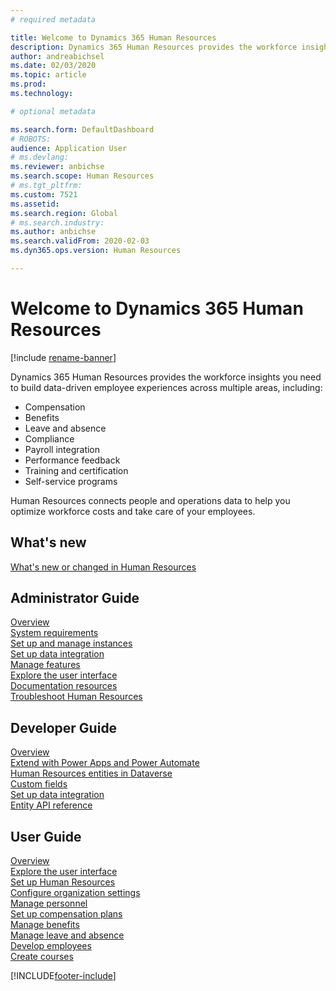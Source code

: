 ```yaml
---
# required metadata

title: Welcome to Dynamics 365 Human Resources
description: Dynamics 365 Human Resources provides the workforce insights you need to build data-driven employee experiences across multiple areas.
author: andreabichsel
ms.date: 02/03/2020
ms.topic: article
ms.prod: 
ms.technology: 

# optional metadata

ms.search.form: DefaultDashboard
# ROBOTS: 
audience: Application User
# ms.devlang: 
ms.reviewer: anbichse
ms.search.scope: Human Resources
# ms.tgt_pltfrm: 
ms.custom: 7521
ms.assetid: 
ms.search.region: Global
# ms.search.industry: 
ms.author: anbichse
ms.search.validFrom: 2020-02-03
ms.dyn365.ops.version: Human Resources

---
```


# Welcome to Dynamics 365 Human Resources

[!include [rename-banner](~/includes/cc-data-platform-banner.md)]

Dynamics 365 Human Resources provides the workforce insights you need to build data-driven employee experiences across multiple areas, including:

- Compensation
- Benefits
- Leave and absence
- Compliance
- Payroll integration
- Performance feedback
- Training and certification
- Self-service programs

Human Resources connects people and operations data to help you optimize workforce costs and take care of your employees.

## What's new

[What's new or changed in Human Resources](hr-admin-whats-new.md)

## Administrator Guide

[Overview](hr-admin-overview.md)</br>
[System requirements](hr-admin-system-requirements.md)</br>
[Set up and manage instances](hr-admin-setup-provision.md)</br>
[Set up data integration](hr-admin-integration-choose-technology.md)</br>
[Manage features](hr-admin-manage-features.md)</br>
[Explore the user interface](../fin-ops-core/fin-ops/get-started/user-interface-elements.md?toc=/dynamics365/human-resources/toc.json)</br>
[Documentation resources](../fin-ops-core/fin-ops/get-started/help-overview.md?toc=/dynamics365/human-resources/toc.json)</br>
[Troubleshoot Human Resources](../fin-ops-core/dev-itpro/lifecycle-services/lcs-support.md)</br>

## Developer Guide

[Overview](hr-developer-overview.md)</br>
[Extend with Power Apps and Power Automate](hr-developer-power-apps.md)</br>
[Human Resources entities in Dataverse](hr-developer-entities.md)</br>
[Custom fields](hr-developer-custom-fields.md)</br>
[Set up data integration](hr-admin-integration-choose-technology.md)</br>
[Entity API reference](hr-developer-api-authentication.md)

## User Guide

[Overview](hr-hrpro-overview.md)</br>
[Explore the user interface](../fin-ops-core/fin-ops/get-started/user-interface-elements.md?toc=/dynamics365/human-resources/toc.json)</br>
[Set up Human Resources](hr-setup-parameters.md)</br>
[Configure organization settings](../fin-ops-core/fin-ops/organization-administration/organization-administration-home-page.md?toc=/dynamics365/human-resources/toc.json)</br>
[Manage personnel](hr-personnel-departments-jobs-positions.md)</br>
[Set up compensation plans](hr-compensation-overview.md)</br>
[Manage benefits](hr-benefits-management-overview.md)</br>
[Manage leave and absence](hr-leave-and-absence-overview.md)</br>
[Develop employees](hr-develop-performance-management-overview.md)</br>
[Create courses](hr-learning-courses.md)


[!INCLUDE[footer-include](../includes/footer-banner.md)]